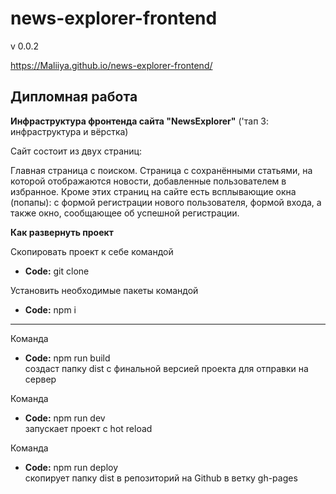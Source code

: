 # news-explorer-frontend

v 0.0.2

https://Maliiya.github.io/news-explorer-frontend/

## Дипломная работа

**Инфраструктура фронтенда сайта "NewsExplorer"**
('тап 3: инфраструктура и вёрстка)

Сайт состоит из двух страниц:

Главная страница с поиском.
Страница с сохранёнными статьями, на которой отображаются новости, добавленные пользователем в избранное.
Кроме этих страниц на сайте есть всплывающие окна (попапы):
с формой регистрации нового пользователя, формой входа, а также окно, сообщающее об успешной регистрации.


**Как развернуть проект**

Скопировать проект к себе командой <br />
* **Code:** git clone <br />

Установить необходимые пакеты командой <br />
* **Code:** npm i <br />

---------

Команда <br />
* **Code:** npm run build  <br />
создаст папку dist с финальной версией проекта для отправки на сервер<br />

Команда <br />
* **Code:** npm run dev  <br />
запускает проект с hot reload <br />

Команда <br />
* **Code:** npm run deploy  <br />
скопирует папку dist в репозиторий на Github в ветку gh-pages
